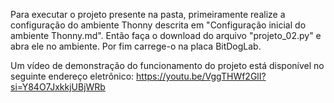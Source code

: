 Para executar o projeto presente na pasta, primeiramente realize a configuração do ambiente Thonny descrita em "Configuração inicial do ambiente Thonny.md".
Então faça o download do arquivo "projeto_02.py" e abra ele no ambiente. Por fim carrege-o na placa BitDogLab.

Um vídeo de demonstração do funcionamento do projeto está disponível no seguinte endereço eletrônico:
https://youtu.be/VggTHWf2GlI?si=Y84O7JxkkjUBjWRb
